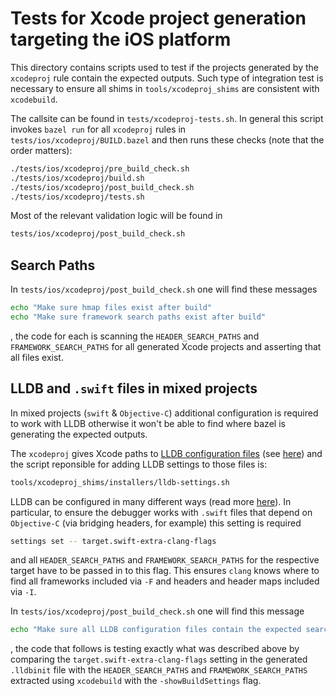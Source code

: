 # Tests for Xcode project generation targeting the iOS platform

This directory contains scripts used to test if the projects generated by the `xcodeproj` rule contain the expected outputs. Such type of integration test is necessary to ensure all shims in `tools/xcodeproj_shims` are consistent with `xcodebuild`.

The callsite can be found in `tests/xcodeproj-tests.sh`. In general this script invokes `bazel run` for all `xcodeproj` rules in `tests/ios/xcodeproj/BUILD.bazel` and then runs these checks (note that the order matters):
```sh
./tests/ios/xcodeproj/pre_build_check.sh
./tests/ios/xcodeproj/build.sh
./tests/ios/xcodeproj/post_build_check.sh
./tests/ios/xcodeproj/tests.sh
```

Most of the relevant validation logic will be found in
```sh
tests/ios/xcodeproj/post_build_check.sh
```

## Search Paths

In `tests/ios/xcodeproj/post_build_check.sh` one will find these messages
```sh
echo "Make sure hmap files exist after build"
echo "Make sure framework search paths exist after build"
```
, the code for each is scanning the `HEADER_SEARCH_PATHS` and `FRAMEWORK_SEARCH_PATHS` for all generated Xcode projects and asserting that all files exist.

## LLDB and `.swift` files in mixed projects

In mixed projects (`swift` & `Objective-C`) additional configuration is required to work with LLDB otherwise it won't be able to find where bazel is generating the expected outputs.

The `xcodeproj` gives Xcode paths to [LLDB configuration files](https://lldb.llvm.org/man/lldb.html#configuration-files) (see [here](https://github.com/bazel-ios/rules_ios/blob/e696157d3003dc3aac2f0d7f3aa62f214fbcb0a0/rules/xcodeproj.bzl#L623-L628)) and the script reponsible for adding LLDB settings to those files is:
```sh
tools/xcodeproj_shims/installers/lldb-settings.sh
```

LLDB can be configured in many different ways (read more [here](https://github.com/apple/swift-lldb/blob/d74be846ef3e62de946df343e8c234bde93a8912/source/Target/TargetProperties.td#L169-L171)). In particular, to ensure the debugger works with `.swift` files that depend on `Objective-C` (via bridging headers, for example) this setting is required
```sh
settings set -- target.swift-extra-clang-flags
```
and all `HEADER_SEARCH_PATHS` and `FRAMEWORK_SEARCH_PATHS` for the respective target have to be passed in to this flag. This ensures `clang` knows where to find all frameworks included via `-F` and headers and header maps included via `-I`.

In `tests/ios/xcodeproj/post_build_check.sh` one will find this message
```sh
echo "Make sure all LLDB configuration files contain the expected search paths"
```
, the code that follows is testing exactly what was described above by comparing the `target.swift-extra-clang-flags` setting in the generated `.lldbinit` file with the `HEADER_SEARCH_PATHS` and `FRAMEWORK_SEARCH_PATHS` extracted using `xcodebuild` with the `-showBuildSettings` flag.

